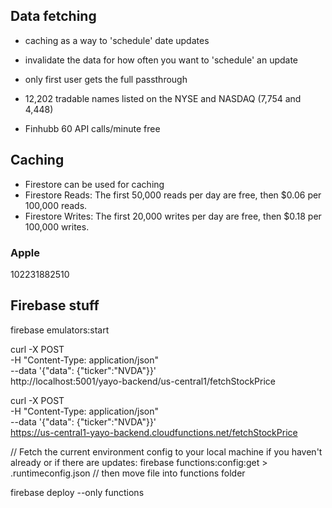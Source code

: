 ## Data fetching

- caching as a way to 'schedule' date updates
- invalidate the data for how often you want to 'schedule' an update
- only first user gets the full passthrough

- 12,202 tradable names listed on the NYSE and NASDAQ (7,754 and 4,448)
- Finhubb 60 API calls/minute free

## Caching

- Firestore can be used for caching
- Firestore Reads: The first 50,000 reads per day are free, then $0.06 per 100,000 reads.
- Firestore Writes: The first 20,000 writes per day are free, then $0.18 per 100,000 writes.

### Apple

102231882510

## Firebase stuff

firebase emulators:start

curl -X POST \
 -H "Content-Type: application/json" \
 --data '{"data": {"ticker":"NVDA"}}' \
 http://localhost:5001/yayo-backend/us-central1/fetchStockPrice

curl -X POST \
 -H "Content-Type: application/json" \
 --data '{"data": {"ticker":"NVDA"}}' \
https://us-central1-yayo-backend.cloudfunctions.net/fetchStockPrice

// Fetch the current environment config to your local machine if you haven't already or if there are updates:
firebase functions:config:get > .runtimeconfig.json
// then move file into functions folder

firebase deploy --only functions
